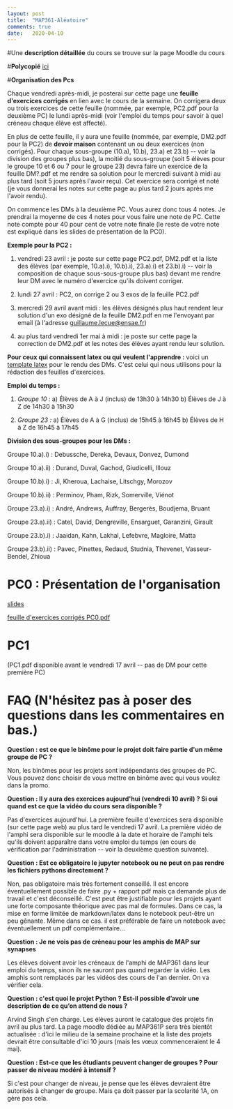 ```yaml
---
layout: post
title:  "MAP361-Aléatoire"
comments: true
date:   2020-04-10
---
```


#Une **description détaillée** du cours se trouve sur la page Moodle du cours

#**Polycopié** [ici](/assets/polymap361.pdf)

#**Organisation des Pcs**

Chaque vendredi après-midi, je posterai sur cette page une **feuille d'exercices corrigés** en lien avec le cours de la semaine. On corrigera  deux ou trois exercices de cette feuille (nommée, par exemple, PC2.pdf pour la deuxième PC) le lundi après-midi (voir l'emploi du temps pour savoir à quel créneau chaque élève est affecté). 

En plus de cette feuille, il y aura une feuille (nommée, par exemple,  DM2.pdf pour la PC2) de **devoir maison** contenant un ou deux exercices (non corrigés). Pour chaque sous-groupe (10.a), 10.b), 23.a) et 23.b) -- voir la division des groupes plus bas), la moitié du sous-groupe (soit 5 élèves pour le groupe 10 et 6 ou 7 pour le groupe 23) devra faire un exercice de la feuille DM?.pdf et me rendre sa solution pour le mercredi suivant à midi au plus tard (soit 5 jours après l'avoir reçu). Cet exercice sera corrigé et noté (je vous donnerai les notes sur cette page au plus tard 2 jours après me l'avoir rendu).

On commence les DMs à la deuxième PC. Vous aurez donc tous 4 notes. Je prendrai la moyenne de ces 4 notes pour vous faire une note de PC. Cette note compte pour 40 pour cent de votre note finale (le reste de votre note est expliqué dans les slides de présentation de la PC0).

**Exemple pour la PC2 :**

1) vendredi 23 avril : je poste sur cette page PC2.pdf, DM2.pdf et la liste des élèves (par exemple, 10.a).i), 10.b).i), 23.a).i) et 23.b).i) -- voir la composition de chaque sous-sous-groupe plus bas) devant me rendre leur DM avec le numéro d'exercice qu'ils doivent corriger.

2) lundi 27 avril : PC2, on corrige 2 ou 3 exos de la feuille PC2.pdf

3) mercredi 29 avril avant midi : les élèves désignés plus haut rendent leur solution d'un exo désigné de la feuille DM2.pdf en me l'envoyant par email (à l'adresse guillaume.lecue@ensae.fr)

4) au plus tard vendredi 1er mai à midi : je poste sur cette page la correction de DM2.pdf et les notes des élèves ayant rendu leur solution.

**Pour ceux qui connaissent latex ou qui veulent l'apprendre :**  voici un [template latex](/assets/template_exos.tex) pour le rendu des DMs. C'est celui qui nous utilisons pour la rédaction des feuilles d'exercices.  

**Emploi du temps :**

1) *Groupe 10 :* a) Élèves de A à J (inclus) de 13h30 à 14h30 b) Élèves de J à Z de 14h30 à 15h30

2) *Groupe 23 :* a) Élèves de A à G (inclus) de 15h45 à 16h45 b) Élèves de H à Z de 16h45 à 17h45

**Division des sous-groupes pour les DMs :**

Groupe 10.a).i) : Debussche, Dereka, Devaux, Donvez, Dumond

Groupe 10.a).ii) : Durand, Duval, Gachod, Giudicelli, Illouz

Groupe 10.b).i) : Ji, Kheroua, Lachaise, Litschgy, Morozov

Groupe 10.b).ii) : Perminov, Pham, Rizk, Somerville, Viénot

Groupe 23.a).i) : André, Andrews, Auffray, Bergerès, Boudjema, Bruant

Groupe 23.a).ii) : Catel, David, Dengreville, Ensarguet, Garanzini, Girault

Groupe 23.b).i) : Jaaidan, Kahn, Lakhal, Lefebvre, Magloire, Matta

Groupe 23.b).ii) : Pavec, Pinettes, Redaud, Studnia, Thevenet, Vasseur-Bendel, Zhioua




# **PC0 : Présentation de l'organisation**

[slides](/assets/pres_100420.pdf)

[feuille d'exercices corrigés PC0.pdf](/assets/PC0.pdf) 

<!-- #Chapitre 2 : Notions de compléxité algorithmique et de relaxation convexe
[notes de cours](/assets/lecture_ell_0_cs.pdf)

#Chapitre 3 : Null Space Property et Restricted Isometry Property
[notes de cours](/assets/lecture_nsp_rip_cs.pdf)

#TP : diagrammes de transition de phase
[Notebook -- énoncé](/assets/tp_diagramme_transition_phase.zip)

[Notebook -- corrigé](/assets/phase_transition_cvx.ipynb) 

 
#Chapitre 4 : La méthode du simplexe
[notes de cours](/assets/simplexe_method.pdf) -->
# **PC1** 
(PC1.pdf disponible avant le vendredi 17 avril -- pas de DM pour cette première PC)

# **FAQ** (N'hésitez pas à poser des questions dans les commentaires en bas.)

**Question : est ce que le binôme pour le projet doit faire partie d'un même groupe de PC ?**

Non, les binômes pour les projets sont indépendants des groupes de PC. Vous pouvez donc choisir de vous mettre en binôme avec qui vous voulez dans la promo.

**Question : Il y aura des exercices aujourd'hui (vendredi 10 avril) ? Si oui quand est ce que la vidéo du cours sera disponible ?**

Pas d'exercices aujourd'hui. La première feuille d'exercices sera disponible (sur cette page web) au plus tard le vendredi 17 avril. La première vidéo de l'amphi sera disponible sur le moodle à la date et horaire de l'amphi tels qu'ils doivent apparaître dans votre emploi du temps (en cours de vérification par l'administration -- voir la deuxième question suivante).

**Question : Est ce obligatoire le jupyter notebook ou ne peut on pas rendre les fichiers pythons directement ?**


Non, pas obligatoire mais très fortement conseillé. Il est encore éventuellement possible de faire .py + rapport pdf mais ça demande plus de travail et c'est déconseillé. C'est peut être justifiable pour les projets ayant une forte composante théorique avec pas mal de formules. Dans ce cas, la mise en forme limitée de markdown/latex dans le notebook peut-être un peu gênante. Même dans ce cas. il est préférable de faire un notebook avec éventuellement un pdf complémentaire... 

**Question : Je ne vois pas de créneau pour les amphis de MAP sur synapses**

Les élèves doivent avoir les créneaux de l'amphi de MAP361 dans leur emploi du temps, sinon ils ne sauront pas quand regarder la vidéo. Les amphis sont remplacés par les vidéos des cours de l'an dernier.  On va vérifier cela.

**Question : c'est quoi le projet Python ? Est-il possible d’avoir une description de ce qu’on attend de nous ?**

Arvind Singh s'en charge. Les élèves auront le catalogue des projets fin avril au plus tard. La page moodle dédiée au MAP361P sera très bientôt actualisée : d'ici le milieu de la semaine prochaine et la liste des projets devrait être consultable d'ici 10 jours (mais les vœux commenceraient le 4 mai). 


**Question : Est-ce que les étudiants peuvent changer de groupes ? Pour passer de niveau modéré à intensif ?**

Si c'est pour changer de niveau, je pense que les élèves devraient être autorisés à changer de groupe. Mais ça doit passer par la scolarité 1A, on gère pas cela.

